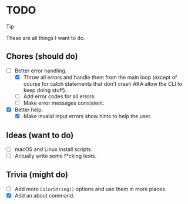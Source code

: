 # TODO

> [!TIP]
> These are all things I want to do.

## Chores (should do)

- [ ] Better error handling.
  - [X] Throw all errors and handle them from the main loop (except of course for catch statements that don't crash AKA allow the CLI to keep doing stuff).
  - [ ] Add error codes for all errors.
  - [ ] Make error messages consistent.
- [X] Better help.
  - [X] Make invalid input errors show hints to help the user.

## Ideas (want to do)

- [ ] macOS and Linux install scripts.
- [ ] Actually write some f\*cking tests.

## Trivia (might do)

- [ ] Add more `ColorString()` options and use them in more places.
- [X] Add an about command.
